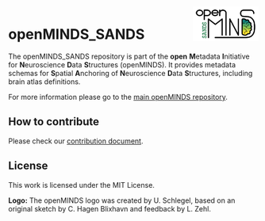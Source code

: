 <a href="/img/light_openMINDS-SANDS-logo.png">
  <picture>
    <source media="(prefers-color-scheme: dark)" srcset="/img/dark_openMINDS-SANDS-logo.png">
    <source media="(prefers-color-scheme: light)" srcset="/img/light_openMINDS-SANDS-logo.png">
    <img alt="openMINDS SANDS logo" src="/img/light_openMINDS-SANDS-logo.png" title="openMINDS SANDS" align="right" height="70">
  </picture>
</a>

# openMINDS_SANDS

The openMINDS_SANDS repository is part of the **open** **M**etadata **I**nitiative for **N**euroscience **D**ata **S**tructures (openMINDS). It provides metadata schemas for **S**patial **A**nchoring of **N**euroscience **D**ata **S**tructures, including brain atlas definitions.

For more information please go to the [main openMINDS repository](https://github.com/HumanBrainProject/openMINDS).

## How to contribute
Please check our [contribution document](https://github.com/HumanBrainProject/openMINDS/blob/main/CONTRIBUTING.md).

## License
This work is licensed under the MIT License.

**Logo:** The openMINDS logo was created by U. Schlegel, based on an original sketch by C. Hagen Blixhavn and feedback by L. Zehl.
